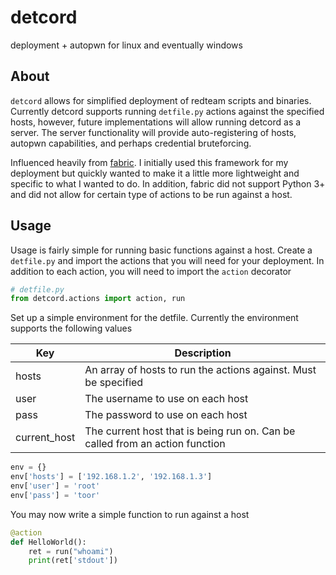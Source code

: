 # detcord
deployment + autopwn for linux and eventually windows


## About
`detcord` allows for simplified deployment of redteam scripts and binaries.
Currently detcord supports running `detfile.py` actions against the specified hosts, however, future
implementations will allow running detcord as a server. The server functionality will provide
auto-registering of hosts, autopwn capabilities, and perhaps credential bruteforcing.


Influenced heavily from [fabric](https://github.com/fabric/fabric). I initially used this framework
for my deployment but quickly wanted to make it a little more lightweight and specific to what I
wanted to do. In addition, fabric did not support Python 3+ and did not allow for certain type of
actions to be run against a host.


## Usage
Usage is fairly simple for running basic functions against a host. Create a `detfile.py` and import
the actions that you will need for your deployment. In addition to each action, you will need to
import the `action` decorator
```python
# detfile.py
from detcord.actions import action, run
```

Set up a simple environment for the detfile. Currently the environment supports the following values

| Key          | Description                                                                  |
|--------------|------------------------------------------------------------------------------|
| hosts        | An array of hosts to run the actions against. Must be specified              |
| user         | The username to use on each host                                             |
| pass         | The password to use on each host                                             |
| current_host | The current host that is being run on. Can be called from an action function |

```python
env = {}
env['hosts'] = ['192.168.1.2', '192.168.1.3']
env['user'] = 'root'
env['pass'] = 'toor'
```

You may now write a simple function to run against a host
```python
@action
def HelloWorld():
    ret = run("whoami")
    print(ret['stdout'])
```
